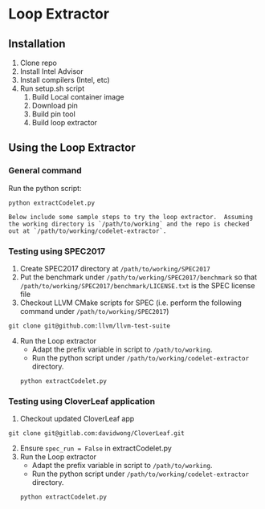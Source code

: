 Loop Extractor
==============

Installation
-------------------------
1. Clone repo
2. Install Intel Advisor
3. Install compilers (Intel, etc)
4. Run setup.sh script
    1. Build Local container image
    2. Download pin
    3. Build pin tool
    4. Build loop extractor

Using the Loop Extractor
------------------------

### General command
Run the python script:
```
python extractCodelet.py

Below include some sample steps to try the loop extractor.  Assuming the working directory is `/path/to/working` and the repo is checked out at `/path/to/working/codelet-extractor`.
```

### Testing using SPEC2017

1. Create SPEC2017 directory at `/path/to/working/SPEC2017`
2. Put the benchmark under `/path/to/working/SPEC2017/benchmark` so that `/path/to/working/SPEC2017/benchmark/LICENSE.txt` is the SPEC license file
3. Checkout LLVM CMake scripts for SPEC (i.e. perform the following command under `/path/to/working/SPEC2017`)
```
git clone git@github.com:llvm/llvm-test-suite
```
4. Run the Loop extractor
   * Adapt the prefix variable in script to `/path/to/working`.
   * Run the python script under `/path/to/working/codelet-extractor` directory.
   ```
   python extractCodelet.py
   ```

### Testing using CloverLeaf application

1. Checkout updated CloverLeaf app 
```
git clone git@gitlab.com:davidwong/CloverLeaf.git
```
2. Ensure `spec_run = False` in extractCodelet.py
3. Run the Loop extractor
   * Adapt the prefix variable in script to `/path/to/working`.
   * Run the python script under `/path/to/working/codelet-extractor` directory.
   ```
   python extractCodelet.py
   ```